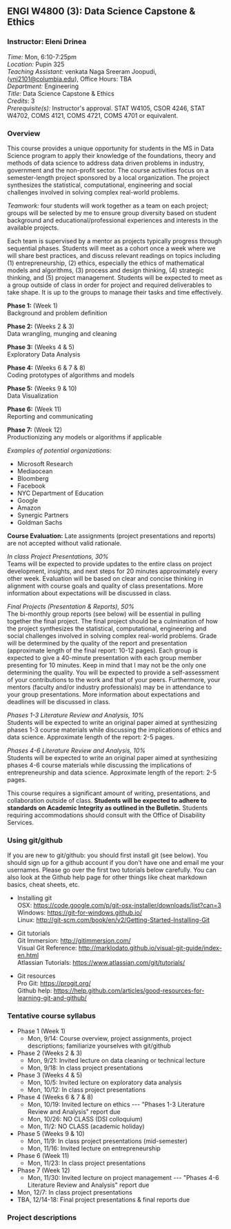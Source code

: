 ## ENGI W4800 (3): Data Science Capstone & Ethics
### Instructor: Eleni Drinea

*Time:* Mon, 6:10-7:25pm    
*Location:* Pupin 325   
*Teaching Assistant:* venkata Naga Sreeram Joopudi, (vnj2101@columbia.edu), Office Hours: TBA    
*Department:* Engineering    
*Title:* Data Science Capstone & Ethics  
*Credits*: 3  
*Prerequisite(s):* Instructor's approval. STAT W4105, CSOR 4246, STAT W4702, COMS 4121, COMS 4721, COMS 4701 or equivalent.

### Overview

This course provides a unique opportunity for students in the MS in Data Science program to apply their knowledge of the foundations, theory and methods of data science to address data driven problems in industry, government and the non-profit sector. The course activities focus on a semester-length project sponsored by a local organization. The project synthesizes the statistical, computational, engineering and social challenges involved in solving complex real-world problems.

*Teamwork:* four students will work together as a team on each project; groups will be selected by me to ensure group diversity based on student background and educational/professional experiences and interests in the available projects.

Each team is supervised by a mentor as projects typically progress through sequential phases. Students will meet as a cohort once a week where we will share best practices, and discuss relevant readings on topics including (1) entrepreneurship, (2) ethics, especially the ethics of mathematical models and algorithms, (3) process and design thinking, (4) strategic thinking, and (5) project management. Students will be expected to meet as a group outside of class in order for project and required deliverables to take shape. It is up to the groups to manage their tasks and time effectively.

**Phase 1:** (Week 1)  
Background and problem definition

**Phase 2:** (Weeks 2 & 3)  
Data wrangling, munging and cleaning

**Phase 3:** (Weeks 4 & 5)  
Exploratory Data Analysis 

**Phase 4:** (Weeks 6 & 7 & 8)   
Coding prototypes of algorithms and models

**Phase 5:** (Weeks 9 & 10)   
Data Visualization 

**Phase 6:** (Week 11)   
Reporting and communicating 

**Phase 7:** (Week 12)    
Productionizing any models or algorithms if applicable

*Examples of potential organizations:*    
+ Microsoft Research
+ Mediaocean
+ Bloomberg
+ Facebook
+ NYC Department of Education
+ Google
+ Amazon
+ Synergic Partners
+ Goldman Sachs

**Course Evaluation:** Late assignments (project presentations and reports) are not accepted without valid rationale.

*In class Project Presentations, 30%*    
Teams will be expected to provide updates to the entire class on project development, insights, and next steps for 20 minutes approximately every other week. Evaluation will be based on clear and concise thinking in alignment with course goals and quality of class presentations. More information about expectations will be discussed in class.



*Final Projects (Presentation & Reports), 50%*     
The bi-monthly group reports (see below)  will be essential in pulling together the final project. The final project should be a culmination of how the project synthesizes the statistical, computational, engineering and social challenges involved in solving complex real-world problems. Grade will be determined by the quality of the report and presentation (approximate length of the final report: 10-12 pages). Each group is expected to give a 40-minute presentation with each group member presenting for 10 minutes. Keep in mind that I may not be the only one determining the quality. You will be expected to provide a self-assessment of your contributions to the work and that of your peers. Furthermore, your mentors (faculty and/or industry professionals) may be in attendance to your group presentations. More information about expectations and deadlines will be discussed in class.

*Phases 1-3 Literature Review and Analysis, 10%*    
Students will be expected to write an original paper aimed at synthesizing phases 1-3 course materials while discussing the implications of ethics and data science. Approximate length of the report: 2-5 pages.

*Phases 4-6 Literature Review and Analysis, 10%*     
Students will be expected to write an original paper aimed at synthesizing phases 4-6 course materials while discussing the implications of entrepreneurship and data science. Approximate length of the report: 2-5 pages.

This course requires a significant amount of writing, presentations, and collaboration outside of class. **Students will be expected to adhere to standards on Academic Integrity as outlined in the Bulletin.**
Students requiring accommodations should consult with the Office of Disability Services.


### Using git/github    
If you are new to git/github: you should first install git (see below). You should sign up for a github account if you don't have one and email me your usernames. Please go over the first two tutorials below carefully. You can also look at the Github help page for other things like cheat markdown basics, cheat sheets, etc.

* Installing git    
OSX: https://code.google.com/p/git-osx-installer/downloads/list?can=3  
Windows: https://git-for-windows.github.io/    
Linux: http://git-scm.com/book/en/v2/Getting-Started-Installing-Git

* Git tutorials     
Git Immersion: http://gitimmersion.com/    
Visual Git Reference: http://marklodato.github.io/visual-git-guide/index-en.html     
Atlassian Tutorials: https://www.atlassian.com/git/tutorials/

* Git resources      
Pro Git: https://progit.org/      
Github help: https://help.github.com/articles/good-resources-for-learning-git-and-github/     


### Tentative course syllabus   
+ Phase 1 (Week 1)
  * Mon, 9/14: Course overview, project assignments, project descriptions; familiarize yourselves with git/github
+ Phase 2 (Weeks 2 & 3)
  * Mon, 9/21: Invited lecture on data cleaning or technical lecture
  * Mon, 9/18: In class project presentations
+ Phase 3 (Weeks 4 & 5)
  * Mon, 10/5: Invited lecture on exploratory data analysis
  * Mon, 10/12: In class project presentations
+ Phase 4 (Weeks 6 & 7 & 8)  
  * Mon, 10/19: Invited lecture on ethics --- "Phases 1-3 Literature Review and Analysis" report due
  * Mon, 10/26: NO CLASS (DSI colloquium) 
  * Mon, 11/2: NO CLASS (academic holiday)
+ Phase 5 (Weeks 9 & 10)
  * Mon, 11/9: In class project presentations (mid-semester)
  * Mon, 11/16: Invited lecture on entrepreneurship
+ Phase 6 (Week 11)
  * Mon, 11/23: In class project presentations 
+ Phase 7 (Week 12)
  * Mon, 11/30: Invited lecture on project management --- "Phases 4-6 Literature Review and Analysis" report due
+ Mon, 12/7: In class project presentations 
+ TBA, 12/14-18: Final project presentations & final reports due

### Project descriptions     

